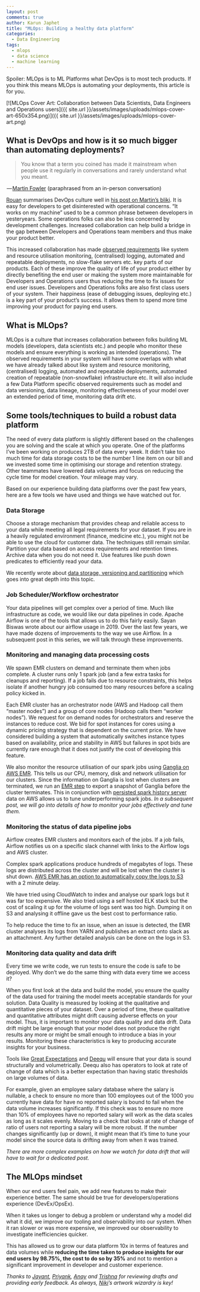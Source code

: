 ```yaml
---
layout: post
comments: true
author: Karun Japhet
title: "MLOps: Building a healthy data platform"
categories:
  - Data Engineering
tags:
  - mlops
  - data science
  - machine learning
---
```


Spoiler: MLOps is to ML Platforms what DevOps is to most tech products. If you think this means MLOps is automating your deployments, this article is for you.

[![MLOps Cover Art: Collaboration between Data Scientists, Data Engineers and Operations users]({{ site.url }}/assets/images/uploads/mlops-cover-art-650x354.png)]({{ site.url }}/assets/images/uploads/mlops-cover-art.png)

## What is DevOps and how is it so much bigger than automating deployments?

> You know that a term you coined has made it mainstream when people use it regularly in conversations and rarely understand what you meant.

 — [Martin Fowler](https://martinfowler.com/) (paraphrased from an in-person conversation)

[Rouan](http://rouanw.github.io/) summarises DevOps culture well in [his post on Martin’s bliki](https://www.martinfowler.com/bliki/DevOpsCulture.html). It is easy for developers to get disinterested with operational concerns. “It works on my machine” used to be a common phrase between developers in yesteryears. Some operations folks can also be less concerned by development challenges. Increased collaboration can help build a bridge in the gap between Developers and Operations team members and thus make your product better.

This increased collaboration has made [observed requirements](https://www.martinfowler.com/bliki/ObservedRequirement.html) like system and resource utilisation monitoring, (centralised) logging, automated and repeatable deployments, no slow-flake servers etc. key parts of our products. Each of these improve the quality of life of your product either by directly benefiting the end user or making the system more maintainable for Developers and Operations users thus reducing the time to fix issues for end user issues. Developers and Operations folks are also first class users of your system. Their happiness (ease of debugging issues, deploying etc.) is a key part of your product’s success. It allows them to spend more time improving your product for paying end users.

## What is MLOps?

MLOps is a culture that increases collaboration between folks building ML models (developers, data scientists etc.) and people who monitor these models and ensure everything is working as intended (operations). The observed requirements in your system will have some overlaps with what we have already talked about like system and resource monitoring, (centralised) logging, automated and repeatable deployments, automated creation of repeatable (non-snowflake) infrastructure etc. It will also include a few Data Platform specific observed requirements such as model and data versioning, data lineage, monitoring effectiveness of your model over an extended period of time, monitoring data drift etc.

## Some tools/techniques to build a robust data platform

The need of every data platform is slightly different based on the challenges you are solving and the scale at which you operate. One of the platforms I’ve been working on produces 2TB of data every week. It didn’t take too much time for data storage costs to be the number 1 line item on our bill and we invested some time in optimising our storage and retention strategy. Other teammates have lowered data volumes and focus on reducing the cycle time for model creation. Your mileage may vary.

Based on our experience building data platforms over the past few years, here are a few tools we have used and things we have watched out for.

### Data Storage

Choose a storage mechanism that provides cheap and reliable access to your data while meeting all legal requirements for your dataset. If you are in a heavily regulated environment (finance, medicine etc.), you might not be able to use the cloud for customer data. The techniques still remain similar. Partition your data based on access requirements and retention times. Archive data when you do not need it. Use features like push down predicates to efficiently read your data.

We recently wrote about [data storage, versioning and partitioning](https://medium.com/inspiredbrilliance/data-storage-patterns-versioning-and-partitions-a8ce1fd82765) which goes into great depth into this topic.

### Job Scheduler/Workflow orchestrator

Your data pipelines will get complex over a period of time. Much like infrastructure as code, we would like our data pipelines in code. Apache Airflow is one of the tools that allows us to do this fairly easily. Sayan Biswas wrote about our airflow usage in 2019. Over the last few years, we have made dozens of improvements to the way we use Airflow. In a subsequent post in this series, we will talk through these improvements.

### Monitoring and managing data processing costs

We spawn EMR clusters on demand and terminate them when jobs complete. A cluster runs only 1 spark job (and a few extra tasks for cleanups and reporting). If a job fails due to resource constraints, this helps isolate if another hungry job consumed too many resources before a scaling policy kicked in.

Each EMR cluster has an orchestrator node (AWS and Hadoop call them “master nodes”) and a group of core nodes (Hadoop calls them “worker nodes”). We request for on demand nodes for orchestrators and reserve the instances to reduce cost. We bid for spot instances for cores using a dynamic pricing strategy that is dependent on the current price. We have considered building a system that automatically switches instance types based on availability, price and stability in AWS but failures in spot bids are currently rare enough that it does not justify the cost of developing this feature.

We also monitor the resource utilisation of our spark jobs using [Ganglia on AWS EMR](https://docs.aws.amazon.com/emr/latest/ReleaseGuide/emr-ganglia.html). This tells us our CPU, memory, disk and network utilisation for our clusters. Since the information on Ganglia is lost when clusters are terminated, we run an [EMR step](https://docs.aws.amazon.com/emr/latest/ReleaseGuide/emr-spark-submit-step.html) to export a snapshot of Ganglia before the cluster terminates. This in conjunction with [persisted spark history server](https://docs.aws.amazon.com/emr/latest/ManagementGuide/app-history-spark-UI.html) data on AWS allows us to tune underperforming spark jobs. _In a subsequent post, we will go into details of how to monitor your jobs effectively and tune them._

### Monitoring the status of data pipeline jobs

Airflow creates EMR clusters and monitors each of the jobs. If a job fails, Airflow notifies us on a specific slack channel with links to the Airflow logs and AWS cluster.

Complex spark applications produce hundreds of megabytes of logs. These logs are distributed across the cluster and will be lost when the cluster is shut down. [AWS EMR has an option to automatically copy the logs to S3](https://docs.aws.amazon.com/emr/latest/ManagementGuide/emr-manage-view-web-log-files.html#emr-manage-view-web-log-files-s3) with a 2 minute delay. 

We have tried using CloudWatch to index and analyse our spark logs but it was far too expensive. We also tried using a self hosted ELK stack but the cost of scaling it up for the volume of logs sent was too high. Dumping it on S3 and analysing it offline gave us the best cost to performance ratio.

To help reduce the time to fix an issue, when an issue is detected, the EMR cluster analyses its logs from YARN and publishes an extract onto slack as an attachment. Any further detailed analysis can be done on the logs in S3.

### Monitoring data quality and data drift

Every time we write code, we run tests to ensure the code is safe to be deployed. Why don’t we do the same thing with data every time we access it?

When you first look at the data and build the model, you ensure the quality of the data used for training the model meets acceptable standards for your solution. Data Quality is measured by looking at the qualitative and quantitative pieces of your dataset. Over a period of time, these qualitative and quantitative attributes might drift causing adverse effects on your model. Thus, it is important to monitor your data quality and data drift. Data drift might be large enough that your model does not produce the right results any more or might be small enough to introduce a bias in your results. Monitoring these characteristics is key to producing accurate insights for your business.

Tools like [Great Expectations](https://greatexpectations.io/) and [Deequ](https://github.com/awslabs/deequ) will ensure that your data is sound structurally and volumetrically. Deequ also has operators to look at rate of change of data which is a better expectation than having static thresholds on large volumes of data.

For example, given an employee salary database where the salary is nullable, a check to ensure no more than 100 employees out of the 1000 you currently have data for have no reported salary is bound to fail when the data volume increases significantly. If this check was to ensure no more than 10% of employees have no reported salary will work as the data scales as long as it scales evenly. Moving to a check that looks at rate of change of ratio of users not reporting a salary will be more robust. If the number changes significantly (up or down), it might mean that it’s time to tune your model since the source data is drifting away from when it was trained.

_There are more complex examples on how we watch for data drift that will have to wait for a dedicated post._

## The MLOps mindset

When our end users feel pain, we add new features to make their experience better. The same should be true for developers/operations experience (DevEx/OpsEx).

When it takes us longer to debug a problem or understand why a model did what it did, we improve our tooling and observability into our system. When it ran slower or was more expensive, we improved our observability to investigate inefficiencies quicker.

This has allowed us to grow our data platform 10x in terms of features and data volumes while **reducing the time taken to produce insights for our end users by 98.75%, the cost to do so by 35%** and not to mention a significant improvement in developer and customer experience.

_Thanks to [Jayant](https://www.linkedin.com/in/jayant-p/), [Priyank](https://www.linkedin.com/in/priyaaank/), [Anay](https://www.linkedin.com/in/anaynayak/) and [Trishna](https://www.linkedin.com/in/trishna-mohanty-94868bbb/) for reviewing drafts and providing early feedback. As always, [Niki](https://www.linkedin.com/in/nikita-oliver/)’s artwork wizardry is key!_
